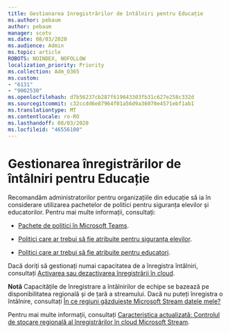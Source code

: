 ```yaml
---
title: Gestionarea înregistrărilor de întâlniri pentru Educație
ms.author: pebaum
author: pebaum
manager: scotv
ms.date: 08/03/2020
ms.audience: Admin
ms.topic: article
ROBOTS: NOINDEX, NOFOLLOW
localization_priority: Priority
ms.collection: Adm_O365
ms.custom:
- "6131"
- "9002530"
ms.openlocfilehash: d7b56237cb287f619643303fb31c627e258c332d
ms.sourcegitcommit: c32ccdd6e87964f01a56d9a36070e4571ebf1ab1
ms.translationtype: MT
ms.contentlocale: ro-RO
ms.lasthandoff: 08/03/2020
ms.locfileid: "46556100"
---
```

# <a name="manage-meeting-recordings-for-education"></a>Gestionarea înregistrărilor de întâlniri pentru Educație

Recomandăm administratorilor pentru organizațiile din educație să ia în considerare utilizarea pachetelor de politici pentru siguranța elevilor și educatorilor. Pentru mai multe informații, consultați:

- [Pachete de politici în Microsoft Teams](https://docs.microsoft.com/microsoftteams/policy-packages-edu#policy-packages-in-microsoft-teams).  
    
- [Politici care ar trebui să fie atribuite pentru siguranța elevilor](https://docs.microsoft.com/microsoftteams/policy-packages-edu#policies-that-should-be-assigned-for-student-safety).

- [Politici care ar trebui să fie atribuite pentru educatori](https://docs.microsoft.com/microsoftteams/policy-packages-edu#policies-that-should-be-assigned-for-educators).

Dacă doriți să gestionați numai capacitatea de a înregistra întâlniri, consultați [Activarea sau dezactivarea înregistrării în cloud](https://docs.microsoft.com/microsoftteams/cloud-recording#turn-on-or-turn-off-cloud-recording).  

**Notă** Capacitățile de înregistrare a întâlnirilor de echipe se bazează pe disponibilitatea regională și de țară a streamului. Dacă nu puteți înregistra o întâlnire, consultați [În ce regiuni găzduiește Microsoft Stream datele mele?](https://docs.microsoft.com/stream/faq#which-regions-does-microsoft-stream-host-my-data-in) 

Pentru mai multe informații, consultați [Caracteristica actualizată: Controlul de stocare regională al înregistrărilor în cloud Microsoft Stream](https://admin.microsoft.com/AdminPortal/Home#/MessageCenter?id=MC214327).